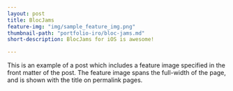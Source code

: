 ```yaml
---
layout: post
title: BlocJams
feature-img: "img/sample_feature_img.png"
thumbnail-path: "portfolio-iro/bloc-jams.md"
short-description: BlocJams for iOS is awesome!

---
```

This is an example of a post which includes a feature image specified in the front matter of the post. The feature image spans the full-width of the page, and is shown with the title on permalink pages.

